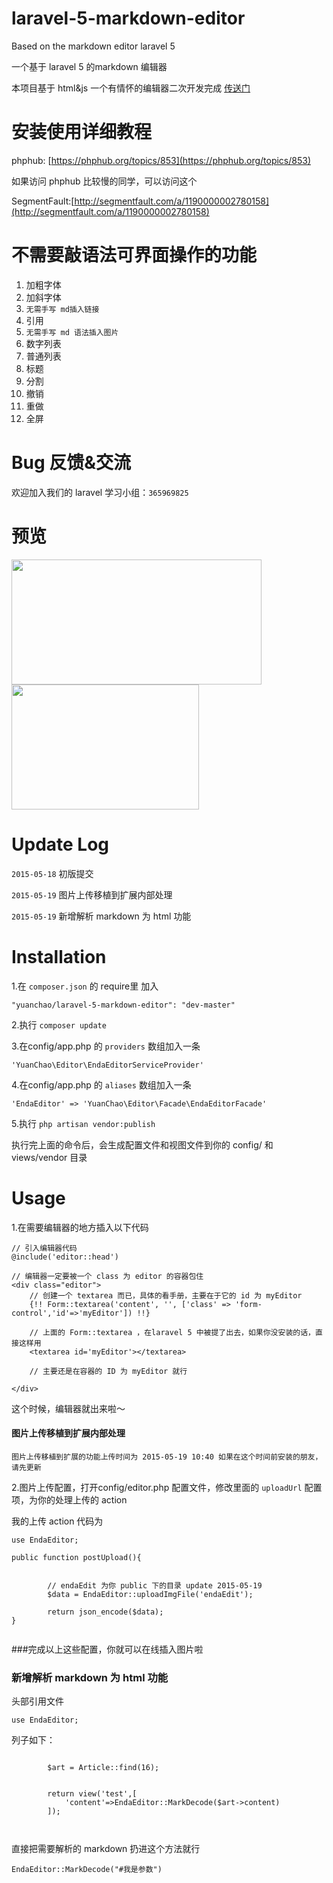 # laravel-5-markdown-editor
Based on the markdown editor laravel 5

一个基于 laravel 5 的markdown 编辑器

本项目基于 html&js 一个有情怀的编辑器二次开发完成 [传送门](https://github.com/Integ/BachEditor)


# 安装使用详细教程

phphub: [https://phphub.org/topics/853](https://phphub.org/topics/853)

如果访问 phphub 比较慢的同学，可以访问这个

SegmentFault:[http://segmentfault.com/a/1190000002780158](http://segmentfault.com/a/1190000002780158)

# 不需要敲语法可界面操作的功能
1. 加粗字体
2. 加斜字体
3. `无需手写 md插入链接`
4. 引用
5. `无需手写 md 语法插入图片`
6. 数字列表
7. 普通列表
8. 标题
9. 分割
10. 撤销
11. 重做
12. 全屏

# Bug 反馈&交流

欢迎加入我们的 laravel 学习小组：`365969825`

# 预览
<img src="http://www.phpcto.org/tmp/m1.jpg" width = "400" height = "200"  align=center />

<img src="http://www.phpcto.org/tmp/m2.jpg" width = "300" height = "200"  align=center />

# Update Log

`2015-05-18` 初版提交

`2015-05-19`  图片上传移植到扩展内部处理

`2015-05-19`  新增解析 markdown 为 html 功能

# Installation

1.在 `composer.json` 的 require里 加入

```
"yuanchao/laravel-5-markdown-editor": "dev-master"
```
2.执行 `composer update`

3.在config/app.php 的 `providers` 数组加入一条

```
'YuanChao\Editor\EndaEditorServiceProvider'
```

4.在config/app.php 的 `aliases` 数组加入一条

```
'EndaEditor' => 'YuanChao\Editor\Facade\EndaEditorFacade'

```

5.执行 `php artisan vendor:publish`

执行完上面的命令后，会生成配置文件和视图文件到你的 config/ 和 views/vendor 目录

# Usage 

1.在需要编辑器的地方插入以下代码

```
// 引入编辑器代码
@include('editor::head')

// 编辑器一定要被一个 class 为 editor 的容器包住
<div class="editor">
	// 创建一个 textarea 而已，具体的看手册，主要在于它的 id 为 myEditor
	{!! Form::textarea('content', '', ['class' => 'form-control','id'=>'myEditor']) !!}
	
	// 上面的 Form::textarea ，在laravel 5 中被提了出去，如果你没安装的话，直接这样用
	<textarea id='myEditor'></textarea>
	
	// 主要还是在容器的 ID 为 myEditor 就行
	
</div>

```

这个时候，编辑器就出来啦～

#### 图片上传移植到扩展内部处理

`图片上传移植到扩展的功能上传时间为 2015-05-19 10:40 如果在这个时间前安装的朋友，请先更新`

2.图片上传配置，打开config/editor.php 配置文件，修改里面的 `uploadUrl` 配置项，为你的处理上传的 action 

我的上传 action 代码为

```
use EndaEditor;

public function postUpload(){


		// endaEdit 为你 public 下的目录 update 2015-05-19
        $data = EndaEditor::uploadImgFile('endaEdit');

        return json_encode($data);            
}


```

###完成以上这些配置，你就可以在线插入图片啦


### 新增解析 markdown 为 html 功能

头部引用文件
```
use EndaEditor;

```

列子如下：
```

        $art = Article::find(16);


        return view('test',[
            'content'=>EndaEditor::MarkDecode($art->content)
        ]);
        
        
```

直接把需要解析的 markdown 扔进这个方法就行

```
EndaEditor::MarkDecode("#我是参数")

```
